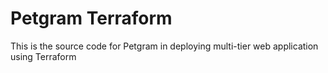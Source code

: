 # Petgram Terraform
This is the source code for Petgram in deploying multi-tier web application using Terraform